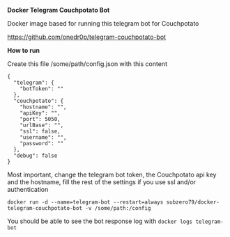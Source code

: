 **Docker Telegram Couchpotato Bot**

Docker image based for running this telegram bot for Couchpotato 

https://github.com/onedr0p/telegram-couchpotato-bot

**How to run**

Create this file /some/path/config.json with this content

```
{
  "telegram": {
    "botToken": ""
  },
  "couchpotato": {
    "hostname": "",
    "apiKey": "",
    "port": 5050,
    "urlBase": "",
    "ssl": false,
    "username": "",
    "password": ""
  },
  "debug": false
}
```

Most important, change the telegram bot token, the Couchpotato api key and the hostname, fill the rest of the settings if you use ssl and/or authentication

```docker run -d --name=telegram-bot --restart=always subzero79/docker-telegram-couchpotato-bot -v /some/path:/config```

You should be able to see the bot response log with ```docker logs telegram-bot```

